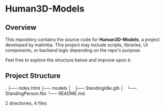 # Human3D-Models

## Overview
This repository contains the source code for **Human3D-Models**, a project developed by malimba.
This project may include scripts, libraries, UI components, or backend logic depending on the repo's purpose.

Feel free to explore the structure below and improve upon it.

## Project Structure
.
├── index.html
├── models
│   ├── StandingIdle.glb
│   └── StandingPerson.fbx
└── README.md

2 directories, 4 files
